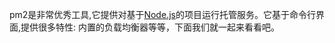 pm2是非常优秀工具,它提供对基于[Node.js](http://lib.csdn.net/base/nodejs)的项目运行托管服务。它基于命令行界面,提供很多特性: 内置的负载均衡器等等，下面我们就一起来看看吧。

